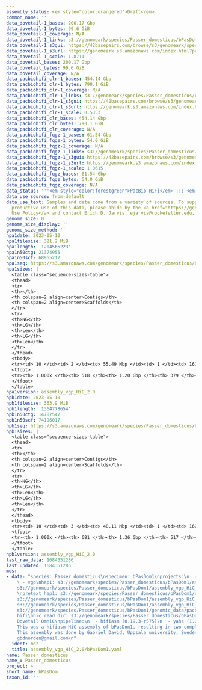 ```yaml
---
assembly_status: <em style="color:orangered">Draft</em>
common_name: ''
data_dovetail-1_bases: 200.17 Gbp
data_dovetail-1_bytes: 99.6 GiB
data_dovetail-1_coverage: N/A
data_dovetail-1_links: s3://genomeark/species/Passer_domesticus/bPasDom1/genomic_data/dovetail/<br>
data_dovetail-1_s3gui: https://42basepairs.com/browse/s3/genomeark/species/Passer_domesticus/bPasDom1/genomic_data/dovetail/
data_dovetail-1_s3url: https://genomeark.s3.amazonaws.com/index.html?prefix=species/Passer_domesticus/bPasDom1/genomic_data/dovetail/
data_dovetail-1_scale: 1.8711
data_dovetail_bases: 200.17 Gbp
data_dovetail_bytes: 99.6 GiB
data_dovetail_coverage: N/A
data_pacbiohifi_clr-1_bases: 454.14 Gbp
data_pacbiohifi_clr-1_bytes: 790.1 GiB
data_pacbiohifi_clr-1_coverage: N/A
data_pacbiohifi_clr-1_links: s3://genomeark/species/Passer_domesticus/bPasDom1/genomic_data/pacbio_hifi/<br>
data_pacbiohifi_clr-1_s3gui: https://42basepairs.com/browse/s3/genomeark/species/Passer_domesticus/bPasDom1/genomic_data/pacbio_hifi/
data_pacbiohifi_clr-1_s3url: https://genomeark.s3.amazonaws.com/index.html?prefix=species/Passer_domesticus/bPasDom1/genomic_data/pacbio_hifi/
data_pacbiohifi_clr-1_scale: 0.5353
data_pacbiohifi_clr_bases: 454.14 Gbp
data_pacbiohifi_clr_bytes: 790.1 GiB
data_pacbiohifi_clr_coverage: N/A
data_pacbiohifi_fqgz-1_bases: 61.54 Gbp
data_pacbiohifi_fqgz-1_bytes: 54.0 GiB
data_pacbiohifi_fqgz-1_coverage: N/A
data_pacbiohifi_fqgz-1_links: s3://genomeark/species/Passer_domesticus/bPasDom1/genomic_data/pacbio_hifi/<br>
data_pacbiohifi_fqgz-1_s3gui: https://42basepairs.com/browse/s3/genomeark/species/Passer_domesticus/bPasDom1/genomic_data/pacbio_hifi/
data_pacbiohifi_fqgz-1_s3url: https://genomeark.s3.amazonaws.com/index.html?prefix=species/Passer_domesticus/bPasDom1/genomic_data/pacbio_hifi/
data_pacbiohifi_fqgz-1_scale: 1.0615
data_pacbiohifi_fqgz_bases: 61.54 Gbp
data_pacbiohifi_fqgz_bytes: 54.0 GiB
data_pacbiohifi_fqgz_coverage: N/A
data_status: '''<em style="color:forestgreen">PacBio HiFi</em> ::: <em style="color:forestgreen">Dovetail</em>'''
data_use_source: from-default
data_use_text: Samples and data come from a variety of sources. To support fair and
  productive use of this data, please abide by the <a href="https://genome10k.soe.ucsc.edu/data-use-policies/">Data
  Use Policy</a> and contact Erich D. Jarvis, ejarvis@rockefeller.edu, with any questions.
genome_size: 0
genome_size_display: ''
genome_size_method: ''
hpa1date: 2023-05-10
hpa1filesize: 321.2 MiB
hpa1length: '1204565223'
hpa1n50ctg: 21374955
hpa1n50scf: 68955217
hpa1seq: https://s3.amazonaws.com/genomeark/species/Passer_domesticus/bPasDom1/assembly_vgp_HiC_2.0/bPasDom1.HiC.hap1.20230510.fasta.gz
hpa1sizes: |
  <table class="sequence-sizes-table">
  <thead>
  <tr>
  <th></th>
  <th colspan=2 align=center>Contigs</th>
  <th colspan=2 align=center>Scaffolds</th>
  </tr>
  <tr>
  <th>NG</th>
  <th>LG</th>
  <th>Len</th>
  <th>LG</th>
  <th>Len</th>
  </tr>
  </thead>
  <tbody>
  <tr><td> 10 </td><td> 2 </td><td> 55.49 Mbp </td><td> 1 </td><td> 161.09 Mbp </td></tr><tr><td> 20 </td><td> 4 </td><td> 50.58 Mbp </td><td> 2 </td><td> 116.02 Mbp </td></tr><tr><td> 30 </td><td> 7 </td><td> 36.42 Mbp </td><td> 3 </td><td> 115.61 Mbp </td></tr><tr><td> 40 </td><td> 11 </td><td> 31.37 Mbp </td><td> 5 </td><td> 82.48 Mbp </td></tr><tr style="background-color:#cccccc;"><td> 50 </td><td> 15 </td><td style="background-color:#88ff88;"> 21.37 Mbp </td><td> 6 </td><td style="background-color:#88ff88;"> 68.96 Mbp </td></tr><tr><td> 60 </td><td> 21 </td><td> 17.36 Mbp </td><td> 8 </td><td> 43.45 Mbp </td></tr><tr><td> 70 </td><td> 29 </td><td> 13.71 Mbp </td><td> 12 </td><td> 23.72 Mbp </td></tr><tr><td> 80 </td><td> 40 </td><td> 7.93 Mbp </td><td> 18 </td><td> 13.98 Mbp </td></tr><tr><td> 90 </td><td> 65 </td><td> 2.78 Mbp </td><td> 30 </td><td> 6.71 Mbp </td></tr><tr><td> 100 </td><td> 518 </td><td> 2.00 Kbp </td><td> 379 </td><td> 2.00 Kbp </td></tr></tbody>
  <tfoot>
  <tr><th> 1.000x </th><th> 518 </th><th> 1.20 Gbp </th><th> 379 </th><th> 1.20 Gbp </th></tr>
  </tfoot>
  </table>
hpa1version: assembly_vgp_HiC_2.0
hpb1date: 2023-05-10
hpb1filesize: 363.9 MiB
hpb1length: '1364778654'
hpb1n50ctg: 14787547
hpb1n50scf: 74196017
hpb1seq: https://s3.amazonaws.com/genomeark/species/Passer_domesticus/bPasDom1/assembly_vgp_HiC_2.0/bPasDom1.HiC.hap2.20230510.fasta.gz
hpb1sizes: |
  <table class="sequence-sizes-table">
  <thead>
  <tr>
  <th></th>
  <th colspan=2 align=center>Contigs</th>
  <th colspan=2 align=center>Scaffolds</th>
  </tr>
  <tr>
  <th>NG</th>
  <th>LG</th>
  <th>Len</th>
  <th>LG</th>
  <th>Len</th>
  </tr>
  </thead>
  <tbody>
  <tr><td> 10 </td><td> 3 </td><td> 48.11 Mbp </td><td> 1 </td><td> 162.12 Mbp </td></tr><tr><td> 20 </td><td> 6 </td><td> 40.56 Mbp </td><td> 2 </td><td> 121.33 Mbp </td></tr><tr><td> 30 </td><td> 11 </td><td> 26.12 Mbp </td><td> 4 </td><td> 82.21 Mbp </td></tr><tr><td> 40 </td><td> 16 </td><td> 21.74 Mbp </td><td> 5 </td><td> 78.34 Mbp </td></tr><tr style="background-color:#cccccc;"><td> 50 </td><td> 24 </td><td style="background-color:#88ff88;"> 14.79 Mbp </td><td> 7 </td><td style="background-color:#88ff88;"> 74.20 Mbp </td></tr><tr><td> 60 </td><td> 34 </td><td> 11.66 Mbp </td><td> 10 </td><td> 35.98 Mbp </td></tr><tr><td> 70 </td><td> 49 </td><td> 7.48 Mbp </td><td> 15 </td><td> 20.43 Mbp </td></tr><tr><td> 80 </td><td> 71 </td><td> 4.96 Mbp </td><td> 26 </td><td> 8.37 Mbp </td></tr><tr><td> 90 </td><td> 114 </td><td> 1.97 Mbp </td><td> 46 </td><td> 4.52 Mbp </td></tr><tr><td> 100 </td><td> 681 </td><td> 1.00 Kbp </td><td> 517 </td><td> 1.00 Kbp </td></tr></tbody>
  <tfoot>
  <tr><th> 1.000x </th><th> 681 </th><th> 1.36 Gbp </th><th> 517 </th><th> 1.36 Gbp </th></tr>
  </tfoot>
  </table>
hpb1version: assembly_vgp_HiC_2.0
last_raw_data: 1684351286
last_updated: 1684351286
mds:
- data: "species: Passer domesticus\nspecimen: bPasDom1\nprojects:\n  - erga       \n
    \ - vgp\nhap1: s3://genomeark/species/Passer_domesticus/bPasDom1/assembly_vgp_HiC_2.0/bPasDom1.HiC.hap1.20230510.fasta.gz\nhap2:
    s3://genomeark/species/Passer_domesticus/bPasDom1/assembly_vgp_HiC_2.0/bPasDom1.HiC.hap2.20230510.fasta.gz\nprimary:
    \npretext_hap1: s3://genomeark/species/Passer_domesticus/bPasDom1/assembly_vgp_HiC_2.0/evaluation/hap1/pretext/bPasDom1_hap1_s2_heatmap.pretext\npretext_hap2:
    s3://genomeark/species/Passer_domesticus/bPasDom1/assembly_vgp_HiC_2.0/evaluation/hap2/pretext/bPasDom1_hap2_s2_heatmap.pretext\npretext_primary:\nkmer_spectra_img:
    s3://genomeark/species/Passer_domesticus/bPasDom1/assembly_vgp_HiC_2.0/evaluation/merqury/bPasDom1_png/\npacbio_read_dir:
    s3://genomeark/species/Passer_domesticus/bPasDom1/genomic_data/pacbio_hifi/\npacbio_read_type:
    hifi\nhic_read_dir: s3://genomeark/species/Passer_domesticus/bPasDom1/genomic_data/dovetail/\nhic_kit:
    Dovetail OmniC\npipeline:\n  - hifiasm (0.19.3-r575)\n  - yahs (1.2a.1)\nnotes:
    This was a hifiasm-HiC assembly of bPasDom1, resulting in two complete haplotypes.
    This assembly was done by Gabriel David, Uppsala university, Sweden. contact:
    gbdnorden@gmail.com\n"
  ident: md2
  title: assembly_vgp_HiC_2.0/bPasDom1.yaml
name: Passer domesticus
name_: Passer_domesticus
project: ~
short_name: bPasDom
taxon_id: ''
---
```

